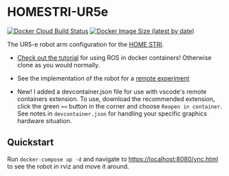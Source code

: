 # HOMESTRI-UR5e
[![Docker Cloud Build Status](https://img.shields.io/docker/cloud/build/jdekarske/homestri-ur5e)](https://hub.docker.com/repository/docker/jdekarske/homestri-ur5e) [![Docker Image Size (latest by date)](https://img.shields.io/docker/image-size/jdekarske/homestri-ur5e)](https://hub.docker.com/repository/docker/jdekarske/homestri-ur5e)

The UR5-e robot arm configuration for the [HOME STRI](https://homestri.ucdavis.edu/).

* [Check out the tutorial](https://github.com/jdekarske/homestri-ur5e/blob/master/ROSinDocker.md) for using ROS in docker containers! Otherwise clone as you would normally.

* See the implementation of the robot for a [remote experiment](https://github.com/jdekarske/HOMESTRI-remote-experiment)

* New! I added a devcontainer.json file for use with vscode's remote containers extension. To use, download the recommended extension, click the green `><` button in the corner and choose `Reopen in container`. See notes in `devcontainer.json` for handling your specific graphics hardware situation.

## Quickstart
Run `docker-compose up -d` and navigate to [https://localhost:8080/vnc.html](https://localhost:8080/vnc.html) to see the robot in rviz and move it around.
